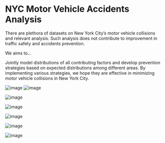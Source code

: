 # NYC Motor Vehicle Accidents Analysis

There are plethora of datasets on New York City’s motor vehicle collisions and relevant analysis. Such analysis does not contribute to improvement in traffic safety and accidents prevention. 

We aims to… 

Jointly model distributions of all contributing factors and develop prevention strategies based on expected distributions among different areas. 
By implementing various strategies, we hope they are effective in minimizing motor vehicle collisions in New York City.

![image](https://github.com/srivastavbudugutta/NYC_motor_vehicle_accidents_analysis/assets/123697766/16f08511-b797-4cbb-9fcb-5a07dc816ea7)
![image](https://github.com/srivastavbudugutta/NYC_motor_vehicle_accidents_analysis/assets/123697766/161497ae-d237-4b28-b920-ace6678595b8)

![image](https://github.com/srivastavbudugutta/NYC_motor_vehicle_accidents_analysis/assets/123697766/13393789-7112-406d-8f4d-20c01a3b9c79)


![image](https://github.com/srivastavbudugutta/NYC_motor_vehicle_accidents_analysis/assets/123697766/0c6f90e8-c0bf-478a-8335-1e751ca48867)


![image](https://github.com/srivastavbudugutta/NYC_motor_vehicle_accidents_analysis/assets/123697766/aaf6b00e-cbbd-4079-81d6-53f1e94475c6)


![image](https://github.com/srivastavbudugutta/NYC_motor_vehicle_accidents_analysis/assets/123697766/35dd2a20-d00d-4db8-8826-9fb06f95c506)

![image](https://github.com/srivastavbudugutta/NYC_motor_vehicle_accidents_analysis/assets/123697766/6c756675-a511-467b-835e-884c7bb81793)



